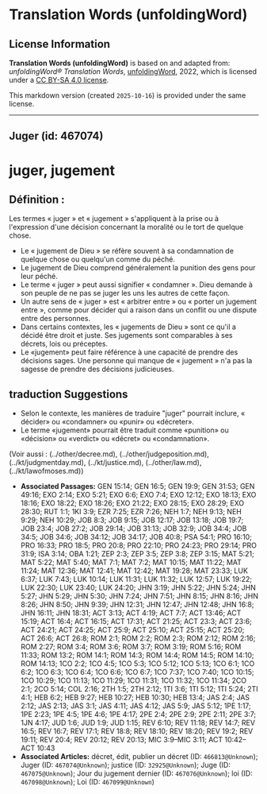 # Translation Words (unfoldingWord)

## License Information

**Translation Words (unfoldingWord)** is based on and adapted from: _unfoldingWord® Translation Words_, [unfoldingWord](https://unfoldingword.org/utw), 2022, which is licensed under a [CC BY-SA 4.0 license](https://creativecommons.org/licenses/by-sa/4.0/legalcode.en).

This markdown version (created `2025-10-16`) is provided under the same license.



--------------------------------

## Juger (id: 467074)

juger, jugement
===============

Définition :
------------

Les termes « juger » et « jugement » s'appliquent à la prise ou à l'expression d'une décision concernant la moralité ou le tort de quelque chose.

* Le « jugement de Dieu » se réfère souvent à sa condamnation de quelque chose ou quelqu'un comme du péché.
* Le jugement de Dieu comprend généralement la punition des gens pour leur péché.
* Le terme « juger » peut aussi signifier « condamner ». Dieu demande à son peuple de ne pas se juger les uns les autres de cette façon.
* Un autre sens de « juger » est « arbitrer entre » ou « porter un jugement entre », comme pour décider qui a raison dans un conflit ou une dispute entre des personnes.
* Dans certains contextes, les « jugements de Dieu » sont ce qu'il a décidé être droit et juste. Ses jugements sont comparables à ses décrets, lois ou préceptes.
* Le «jugement» peut faire référence à une capacité de prendre des décisions sages. Une personne qui manque de « jugement » n'a pas la sagesse de prendre des décisions judicieuses.

traduction Suggestions
----------------------

* Selon le contexte, les manières de traduire "juger" pourrait inclure, « décider» ou «condamner» ou «punir» ou «décreter».
* Le terme «jugement» pourrait être traduit comme «punition» ou «décision» ou «verdict» ou «décret» ou «condamnation».

(Voir aussi : (../other/decree.md), (../other/judgeposition.md), (../kt/judgmentday.md), (../kt/justice.md), (../other/law.md), (../kt/lawofmoses.md))

* **Associated Passages:** GEN 15:14; GEN 16:5; GEN 19:9; GEN 31:53; GEN 49:16; EXO 2:14; EXO 5:21; EXO 6:6; EXO 7:4; EXO 12:12; EXO 18:13; EXO 18:16; EXO 18:22; EXO 18:26; EXO 21:22; EXO 28:15; EXO 28:29; EXO 28:30; RUT 1:1; 1KI 3:9; EZR 7:25; EZR 7:26; NEH 1:7; NEH 9:13; NEH 9:29; NEH 10:29; JOB 8:3; JOB 9:15; JOB 12:17; JOB 13:18; JOB 19:7; JOB 23:4; JOB 27:2; JOB 29:14; JOB 31:13; JOB 32:9; JOB 34:4; JOB 34:5; JOB 34:6; JOB 34:12; JOB 34:17; JOB 40:8; PSA 54:1; PRO 16:10; PRO 16:33; PRO 18:5; PRO 20:8; PRO 22:10; PRO 24:23; PRO 29:14; PRO 31:9; ISA 3:14; OBA 1:21; ZEP 2:3; ZEP 3:5; ZEP 3:8; ZEP 3:15; MAT 5:21; MAT 5:22; MAT 5:40; MAT 7:1; MAT 7:2; MAT 10:15; MAT 11:22; MAT 11:24; MAT 12:36; MAT 12:41; MAT 12:42; MAT 19:28; MAT 23:33; LUK 6:37; LUK 7:43; LUK 10:14; LUK 11:31; LUK 11:32; LUK 12:57; LUK 19:22; LUK 22:30; LUK 23:40; LUK 24:20; JHN 3:19; JHN 5:22; JHN 5:24; JHN 5:27; JHN 5:29; JHN 5:30; JHN 7:24; JHN 7:51; JHN 8:15; JHN 8:16; JHN 8:26; JHN 8:50; JHN 9:39; JHN 12:31; JHN 12:47; JHN 12:48; JHN 16:8; JHN 16:11; JHN 18:31; ACT 3:13; ACT 4:19; ACT 7:7; ACT 13:46; ACT 15:19; ACT 16:4; ACT 16:15; ACT 17:31; ACT 21:25; ACT 23:3; ACT 23:6; ACT 24:21; ACT 24:25; ACT 25:9; ACT 25:10; ACT 25:15; ACT 25:20; ACT 26:6; ACT 26:8; ROM 2:1; ROM 2:2; ROM 2:3; ROM 2:12; ROM 2:16; ROM 2:27; ROM 3:4; ROM 3:6; ROM 3:7; ROM 3:19; ROM 5:16; ROM 11:33; ROM 13:2; ROM 14:1; ROM 14:3; ROM 14:4; ROM 14:5; ROM 14:10; ROM 14:13; 1CO 2:2; 1CO 4:5; 1CO 5:3; 1CO 5:12; 1CO 5:13; 1CO 6:1; 1CO 6:2; 1CO 6:3; 1CO 6:4; 1CO 6:6; 1CO 6:7; 1CO 7:37; 1CO 7:40; 1CO 10:15; 1CO 10:29; 1CO 11:13; 1CO 11:29; 1CO 11:31; 1CO 11:32; 1CO 11:34; 2CO 2:1; 2CO 5:14; COL 2:16; 2TH 1:5; 2TH 2:12; 1TI 3:6; 1TI 5:12; 1TI 5:24; 2TI 4:1; HEB 6:2; HEB 9:27; HEB 10:27; HEB 10:30; HEB 13:4; JAS 2:4; JAS 2:12; JAS 2:13; JAS 3:1; JAS 4:11; JAS 4:12; JAS 5:9; JAS 5:12; 1PE 1:17; 1PE 2:23; 1PE 4:5; 1PE 4:6; 1PE 4:17; 2PE 2:4; 2PE 2:9; 2PE 2:11; 2PE 3:7; 1JN 4:17; JUD 1:6; JUD 1:9; JUD 1:15; REV 6:10; REV 11:18; REV 14:7; REV 16:5; REV 16:7; REV 17:1; REV 18:8; REV 18:10; REV 18:20; REV 19:2; REV 19:11; REV 20:4; REV 20:12; REV 20:13; MIC 3:9–MIC 3:11; ACT 10:42–ACT 10:43
* **Associated Articles:** décret, édit, publier un décret (ID: `466813@Unknown`); Juger (ID: `467074@Unknown`); justice (ID: `32925@Unknown`); Juge (ID: `467075@Unknown`); Jour du jugement dernier (ID: `467076@Unknown`); loi (ID: `467098@Unknown`); Loi (ID: `467099@Unknown`)

